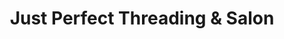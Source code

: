---
title: "Just Perfect Threading & Salon"
url: /los-gatos/just-perfect-threading-and-salon/
shop: hairdresser
---